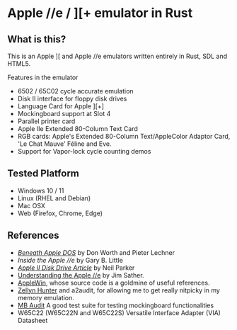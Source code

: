 # Apple //e / ][+ emulator in Rust

## What is this?

This is an Apple \]\[ and Apple //e emulators written entirely in Rust, SDL and HTML5.

Features in the emulator

- 6502 / 65C02 cycle accurate emulation
- Disk II interface for floppy disk drives
- Language Card for Apple ][+]
- Mockingboard support at Slot 4
- Parallel printer card
- Apple IIe Extended 80-Column Text Card
- RGB cards: Apple's Extended 80-Column Text/AppleColor Adaptor Card, 'Le Chat Mauve' Féline and Eve.
- Support for Vapor-lock cycle counting demos

## Tested Platform

- Windows 10 / 11
- Linux (RHEL and Debian)
- Mac OSX
- Web (Firefox, Chrome, Edge)

## References

- [_Beneath Apple DOS_](http://www.scribd.com/doc/200679/Beneath-Apple-DOS-By-Don-Worth-and-Pieter-Lechner) by Don Worth and Pieter Lechner
- _Inside the Apple //e_ by Gary B. Little
- [_Apple II Disk Drive Article_](http://www.doc.ic.ac.uk/~ih/doc/stepper/others/example3/diskii_specs.html) by Neil Parker
- [Understanding the Apple //e](https://archive.org/details/Understanding_the_Apple_IIe) by Jim Sather.
- [AppleWin](https://github.com/AppleWin/AppleWin/), whose source code is a goldmine of useful references.
- [Zellyn Hunter](https://github.com/zellyn/a2audit) and a2audit, for allowing me to get really nitpicky in my memory emulation.
- [MB Audit](https://github.com/tomcw/mb-audit) A good test suite for testing mockingboard functionalities
- W65C22 (W65C22N and W65C22S) Versatile Interface Adapter (VIA) Datasheet
